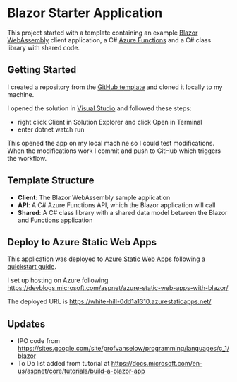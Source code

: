 # Blazor Starter Application

This project started with a template containing an example [Blazor WebAssembly](https://docs.microsoft.com/aspnet/core/blazor/?view=aspnetcore-3.1#blazor-webassembly) client application, a C# [Azure Functions](https://docs.microsoft.com/azure/azure-functions/functions-overview) and a C# class library with shared code.

## Getting Started

I created a repository from the [GitHub template](https://docs.github.com/en/enterprise/2.22/user/github/creating-cloning-and-archiving-repositories/creating-a-repository-from-a-template) and cloned it locally to my machine.

I opened the solution in [Visual Studio](https://visualstudio.microsoft.com/vs/preview/vs2022/) and followed these steps:

- right click Client in Solution Explorer and click Open in Terminal
- enter dotnet watch run 

This opened the app on my local machine so I could test modifications. 
When the modifications work I commit and push to GitHub which triggers the workflow. 

## Template Structure

- **Client**: The Blazor WebAssembly sample application
- **API**: A C# Azure Functions API, which the Blazor application will call
- **Shared**: A C# class library with a shared data model between the Blazor and Functions application

## Deploy to Azure Static Web Apps

This application was deployed to [Azure Static Web Apps](https://docs.microsoft.com/azure/static-web-apps) following a [quickstart guide](https://aka.ms/blazor-swa/quickstart).

I set up hosting on Azure following https://devblogs.microsoft.com/aspnet/azure-static-web-apps-with-blazor/

The deployed URL is https://white-hill-0dd1a1310.azurestaticapps.net/

## Updates

- IPO code from https://sites.google.com/site/profvanselow/programming/languages/c_1/blazor
- To Do list added from tutorial at https://docs.microsoft.com/en-us/aspnet/core/tutorials/build-a-blazor-app
